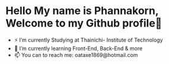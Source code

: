 <H1>Hello My name is Phannakorn, Welcome to my Github profile👋</H1>
  <ul>
    <li>⚡ I’m currently Studying at Thainichi- Institute of Technology</li>
    <li>🌱 I’m currently learning Front-End, Back-End & more </li>
    <li>📫 You can to reach me: oataxe1869@hotmail.com</li>
  </ul>
  

<!--
**Phannakorn/Phannakorn** is a ✨ _special_ ✨ repository because its `README.md` (this file) appears on your GitHub profile.

Here are some ideas to get you started:

- 🔭 I’m currently working on ...
- 🌱 I’m currently learning ...
- 👯 I’m looking to collaborate on ...
- 🤔 I’m looking for help with ...
- 💬 Ask me about ...
- 📫 How to reach me: ...
- 😄 Pronouns: ...
- ⚡ Fun fact: ...
-->
